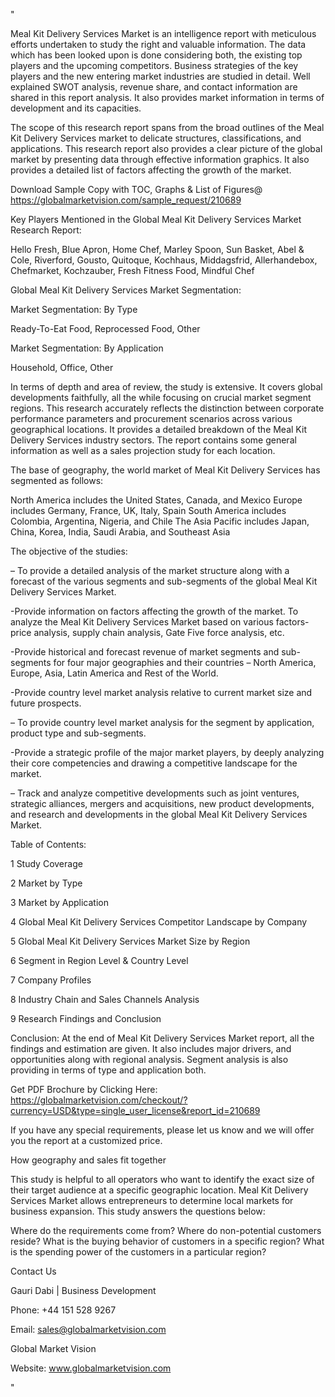 "

Meal Kit Delivery Services Market is an intelligence report with meticulous efforts undertaken to study the right and valuable information. The data which has been looked upon is done considering both, the existing top players and the upcoming competitors. Business strategies of the key players and the new entering market industries are studied in detail. Well explained SWOT analysis, revenue share, and contact information are shared in this report analysis. It also provides market information in terms of development and its capacities.

The scope of this research report spans from the broad outlines of the Meal Kit Delivery Services market to delicate structures, classifications, and applications. This research report also provides a clear picture of the global market by presenting data through effective information graphics. It also provides a detailed list of factors affecting the growth of the market.

Download Sample Copy with TOC, Graphs & List of Figures@ https://globalmarketvision.com/sample_request/210689

Key Players Mentioned in the Global Meal Kit Delivery Services Market Research Report:

Hello Fresh, Blue Apron, Home Chef, Marley Spoon, Sun Basket, Abel & Cole, Riverford, Gousto, Quitoque, Kochhaus, Middagsfrid, Allerhandebox, Chefmarket, Kochzauber, Fresh Fitness Food, Mindful Chef

Global Meal Kit Delivery Services Market Segmentation:

Market Segmentation: By Type

Ready-To-Eat Food, Reprocessed Food, Other

Market Segmentation: By Application

Household, Office, Other

In terms of depth and area of review, the study is extensive. It covers global developments faithfully, all the while focusing on crucial market segment regions. This research accurately reflects the distinction between corporate performance parameters and procurement scenarios across various geographical locations. It provides a detailed breakdown of the Meal Kit Delivery Services industry sectors. The report contains some general information as well as a sales projection study for each location.

The base of geography, the world market of Meal Kit Delivery Services has segmented as follows:

North America includes the United States, Canada, and Mexico
Europe includes Germany, France, UK, Italy, Spain
South America includes Colombia, Argentina, Nigeria, and Chile
The Asia Pacific includes Japan, China, Korea, India, Saudi Arabia, and Southeast Asia

The objective of the studies:

– To provide a detailed analysis of the market structure along with a forecast of the various segments and sub-segments of the global Meal Kit Delivery Services Market.

-Provide information on factors affecting the growth of the market. To analyze the Meal Kit Delivery Services Market based on various factors- price analysis, supply chain analysis, Gate Five force analysis, etc.

-Provide historical and forecast revenue of market segments and sub-segments for four major geographies and their countries – North America, Europe, Asia, Latin America and Rest of the World.

-Provide country level market analysis relative to current market size and future prospects.

– To provide country level market analysis for the segment by application, product type and sub-segments.

-Provide a strategic profile of the major market players, by deeply analyzing their core competencies and drawing a competitive landscape for the market.

– Track and analyze competitive developments such as joint ventures, strategic alliances, mergers and acquisitions, new product developments, and research and developments in the global Meal Kit Delivery Services Market.

Table of Contents:

1 Study Coverage

2 Market by Type

3 Market by Application

4 Global Meal Kit Delivery Services Competitor Landscape by Company

5 Global Meal Kit Delivery Services Market Size by Region

6 Segment in Region Level & Country Level

7 Company Profiles

8 Industry Chain and Sales Channels Analysis

9 Research Findings and Conclusion

Conclusion: At the end of Meal Kit Delivery Services Market report, all the findings and estimation are given. It also includes major drivers, and opportunities along with regional analysis. Segment analysis is also providing in terms of type and application both.

Get PDF Brochure by Clicking Here: https://globalmarketvision.com/checkout/?currency=USD&type=single_user_license&report_id=210689


If you have any special requirements, please let us know and we will offer you the report at a customized price.

How geography and sales fit together

This study is helpful to all operators who want to identify the exact size of their target audience at a specific geographic location. Meal Kit Delivery Services Market allows entrepreneurs to determine local markets for business expansion. This study answers the questions below:

Where do the requirements come from?
Where do non-potential customers reside?
What is the buying behavior of customers in a specific region?
What is the spending power of the customers in a particular region?

Contact Us

Gauri Dabi | Business Development

Phone: +44 151 528 9267

Email: sales@globalmarketvision.com

Global Market Vision

Website: www.globalmarketvision.com

"
